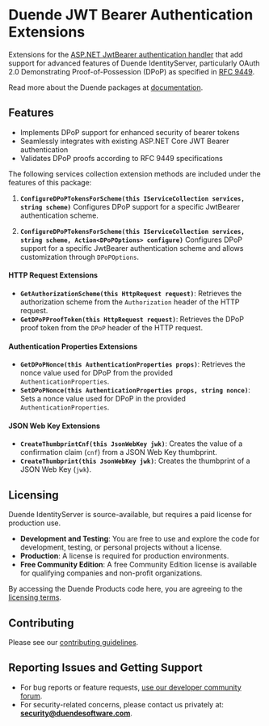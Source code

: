 # Duende JWT Bearer Authentication Extensions

Extensions for
the [ASP.NET JwtBearer authentication handler](https://www.nuget.org/packages/Microsoft.AspNetCore.Authentication.JwtBearer)
that add support for advanced features of Duende IdentityServer, particularly OAuth 2.0 Demonstrating
Proof-of-Possession (DPoP) as specified in [RFC 9449](https://datatracker.ietf.org/doc/rfc9449/).

Read more about the Duende packages at [documentation](https://docs.duendesoftware.com/).

## Features

* Implements DPoP support for enhanced security of bearer tokens
* Seamlessly integrates with existing ASP.NET Core JWT Bearer authentication
* Validates DPoP proofs according to RFC 9449 specifications

The following services collection extension methods are included under the features of this package:

1. **`ConfigureDPoPTokensForScheme(this IServiceCollection services, string scheme)`**
   Configures DPoP support for a specific JwtBearer authentication scheme.

2. **`ConfigureDPoPTokensForScheme(this IServiceCollection services, string scheme, Action<DPoPOptions> configure)`**
   Configures DPoP support for a specific JwtBearer authentication scheme and allows customization through `DPoPOptions`.

#### HTTP Request Extensions

- **`GetAuthorizationScheme(this HttpRequest request)`**: Retrieves the authorization scheme from the `Authorization` header of the HTTP request.
- **`GetDPoPProofToken(this HttpRequest request)`**: Retrieves the DPoP proof token from the `DPoP` header of the HTTP request.

#### Authentication Properties Extensions

- **`GetDPoPNonce(this AuthenticationProperties props)`**: Retrieves the nonce value used for DPoP from the provided `AuthenticationProperties`.
- **`SetDPoPNonce(this AuthenticationProperties props, string nonce)`**: Sets a nonce value used for DPoP in the provided `AuthenticationProperties`.

#### JSON Web Key Extensions

- **`CreateThumbprintCnf(this JsonWebKey jwk)`**: Creates the value of a confirmation claim (`cnf`) from a JSON Web Key thumbprint.
- **`CreateThumbprint(this JsonWebKey jwk)`**: Creates the thumbprint of a JSON Web Key (`jwk`).


## Licensing

Duende IdentityServer is source-available, but requires a paid license for production use.

- **Development and Testing**: You are free to use and explore the code for development, testing, or personal projects without a license.
- **Production**: A license is required for production environments.
- **Free Community Edition**: A free Community Edition license is available for qualifying companies and non-profit organizations.

By accessing the Duende Products code here, you are agreeing to the [licensing terms](https://duendesoftware.com/license).

## Contributing

Please see our [contributing guidelines](https://github.com/DuendeSoftware/products/blob/main/.github/CONTRIBUTING.md).

## Reporting Issues and Getting Support

- For bug reports or feature requests, [use our developer community forum](https://github.com/DuendeSoftware/community).
- For security-related concerns, please contact us privately at: **security@duendesoftware.com**.
